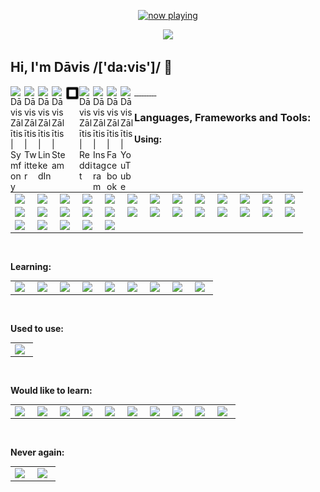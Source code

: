 <p align="center">
  <a href="https://last.fm/user/k0d3r1s" target="_blank"><img src="https://spotify-github-profile-mauve.vercel.app/api/view?uid=9d2gn8vajmgxg5vb7ow13d730&cover_image=false" alt="now playing"></a>
</p>

<p align="center">
  <img src="https://avatars0.githubusercontent.com/u/44346553?s=84&v=4">
</p>

## Hi, I'm Dāvis /['da:vis']/ 👋

<a href="https://connect.symfony.com/profile/k0d3r1s">
  <img align="left" alt="Dāvis Zālītis | Symfony" width="22px" src="https://cdn.jsdelivr.net/npm/simple-icons@v3/icons/symfony.svg" />
</a>
<a href="https://twitter.com/k0d3r1s">
  <img align="left" alt="Dāvis Zālītis | Twitter" width="22px" src="https://cdn.jsdelivr.net/npm/simple-icons@v3/icons/twitter.svg" />
</a>
<a href="https://www.linkedin.com/in/davis-zalitis">
  <img align="left" alt="Dāvis Zālītis | LinkedIn" width="22px" src="https://cdn.jsdelivr.net/npm/simple-icons@v3/icons/linkedin.svg" />
</a>
<a href="https://steamcommunity.com/id/ozo2003">
  <img align="left" alt="Dāvis Zālītis | Steam" width="22px" src="https://cdn.jsdelivr.net/npm/simple-icons@v3/icons/steam.svg" />
</a>
<a href="https://www.steamgifts.com/user/ozo2003">
  <img align="left" alt="Dāvis Zālītis | SteamGifts" width="22px" src="https://raw.githubusercontent.com/k0d3r1s/k0d3r1s/master/assets/images/steamgifts.svg" />
</a>
<a href="https://www.reddit.com/user/k0d3r1s">
  <img align="left" alt="Dāvis Zālītis | Reddit" width="22px" src="https://cdn.jsdelivr.net/npm/simple-icons@v3/icons/reddit.svg" />
</a>
<a href="https://www.instagram.com/asatrunord">
  <img align="left" alt="Dāvis Zālītis | Instagram" width="22px" src="https://cdn.jsdelivr.net/npm/simple-icons@v3/icons/instagram.svg" />
</a>
<a href="https://www.facebook.com/davis.zalitis">
  <img align="left" alt="Dāvis Zālītis | Facebook" width="22px" src="https://cdn.jsdelivr.net/npm/simple-icons@v3/icons/facebook.svg" />
</a>
<a href="https://www.youtube.com/channel/UCfd2i-4AAvnRe2hIdig6AUw">
  <img align="left" alt="Dāvis Zālītis | YouTube" width="22px" src="https://cdn.jsdelivr.net/npm/simple-icons@v3/icons/youtube.svg" />
</a>
<br/>

### **Languages, Frameworks and Tools:**
<strong>Using:</strong><br>
<table>
  <tr>
    <td><img align="left" width="22px" src="https://cdn.jsdelivr.net/npm/simple-icons@v3/icons/apache.svg" /></td>
    <td><img align="left" width="22px" src="https://cdn.jsdelivr.net/npm/simple-icons@v3/icons/bootstrap.svg" /></td>
    <td><img align="left" width="22px" src="https://cdn.jsdelivr.net/npm/simple-icons@v3/icons/centos.svg" /></td>
    <td><img align="left" width="22px" src="https://cdn.jsdelivr.net/npm/simple-icons@v3/icons/cloudflare.svg" /></td>
    <td><img align="left" width="22px" src="https://cdn.jsdelivr.net/npm/simple-icons@v3/icons/composer.svg" /></td>
    <td><img align="left" width="22px" src="https://cdn.jsdelivr.net/npm/simple-icons@v3/icons/css3.svg" /></td>
    <td><img align="left" width="22px" src="https://cdn.jsdelivr.net/npm/simple-icons@v3/icons/debian.svg" /></td>
    <td><img align="left" width="22px" src="https://cdn.jsdelivr.net/npm/simple-icons@v3/icons/docker.svg" /></td>
    <td><img align="left" width="22px" src="https://cdn.jsdelivr.net/npm/simple-icons@v3/icons/elasticsearch.svg" /></td>
    <td><img align="left" width="22px" src="https://cdn.jsdelivr.net/npm/simple-icons@v3/icons/fontawesome.svg" /></td>
    <td><img align="left" width="22px" src="https://cdn.jsdelivr.net/npm/simple-icons@v3/icons/git.svg" /></td>
    <td><img align="left" width="22px" src="https://cdn.jsdelivr.net/npm/simple-icons@v3/icons/github.svg" /></td>
    <td><img align="left" width="22px" src="https://cdn.jsdelivr.net/npm/simple-icons@v3/icons/gitlab.svg" /></td>
  </tr>
  <tr>
    <td><img align="left" width="22px" src="https://cdn.jsdelivr.net/npm/simple-icons@v3/icons/gitkraken.svg" /></td>
    <td><img align="left" width="22px" src="https://cdn.jsdelivr.net/npm/simple-icons@v3/icons/html5.svg" /></td>
    <td><img align="left" width="22px" src="https://cdn.jsdelivr.net/npm/simple-icons@v3/icons/javascript.svg" /></td>
    <td><img align="left" width="22px" src="https://cdn.jsdelivr.net/npm/simple-icons@v3/icons/jetbrains.svg" /></td>
    <td><img align="left" width="22px" src="https://cdn.jsdelivr.net/npm/simple-icons@v3/icons/jira.svg" /></td>
    <td><img align="left" width="22px" src="https://cdn.jsdelivr.net/npm/simple-icons@v3/icons/keepassxc.svg" /></td>
    <td><img align="left" width="22px" src="https://cdn.jsdelivr.net/npm/simple-icons@v3/icons/linux.svg" /></td>
    <td><img align="left" width="22px" src="https://cdn.jsdelivr.net/npm/simple-icons@v3/icons/microsoftteams.svg" /></td>
    <td><img align="left" width="22px" src="https://cdn.jsdelivr.net/npm/simple-icons@v3/icons/mysql.svg" /></td>
    <td><img align="left" width="22px" src="https://cdn.jsdelivr.net/npm/simple-icons@v3/icons/oracle.svg" /></td>
    <td><img align="left" width="22px" src="https://cdn.jsdelivr.net/npm/simple-icons@v3/icons/php.svg" /></td>
    <td><img align="left" width="22px" src="https://cdn.jsdelivr.net/npm/simple-icons@v3/icons/postman.svg" /></td>
    <td><img align="left" width="22px" src="https://cdn.jsdelivr.net/npm/simple-icons@v3/icons/redis.svg" /></td>
  </tr>
  <tr>
    <td><img align="left" width="22px" src="https://cdn.jsdelivr.net/npm/simple-icons@v3/icons/sass.svg" /></td>
    <td><img align="left" width="22px" src="https://cdn.jsdelivr.net/npm/simple-icons@v3/icons/sonarlint.svg" /></td>
    <td><img align="left" width="22px" src="https://cdn.jsdelivr.net/npm/simple-icons@v3/icons/symfony.svg" /></td>
    <td><img align="left" width="22px" src="https://cdn.jsdelivr.net/npm/simple-icons@v3/icons/vim.svg" /></td>
    <td><img align="left" width="22px" src="https://cdn.jsdelivr.net/npm/simple-icons@v3/icons/webpack.svg" /></td>
  </tr>
</table><br>

<strong>Learning:</strong><br>
<table>
  <tr>
    <td><img align="left" width="22px" src="https://cdn.jsdelivr.net/npm/simple-icons@v3/icons/angular.svg" /></td>
    <td><img align="left" width="22px" src="https://cdn.jsdelivr.net/npm/simple-icons@v3/icons/css3.svg" /></td>
    <td><img align="left" width="22px" src="https://cdn.jsdelivr.net/npm/simple-icons@v3/icons/elasticsearch.svg" /></td>
    <td><img align="left" width="22px" src="https://cdn.jsdelivr.net/npm/simple-icons@v3/icons/html5.svg" /></td>
    <td><img align="left" width="22px" src="https://cdn.jsdelivr.net/npm/simple-icons@v3/icons/javascript.svg" /></td>
    <td><img align="left" width="22px" src="https://cdn.jsdelivr.net/npm/simple-icons@v3/icons/node-dot-js.svg" /></td>
    <td><img align="left" width="22px" src="https://cdn.jsdelivr.net/npm/simple-icons@v3/icons/sass.svg" /></td>
    <td><img align="left" width="22px" src="https://cdn.jsdelivr.net/npm/simple-icons@v3/icons/typescript.svg" /></td>
    <td><img align="left" width="22px" src="https://cdn.jsdelivr.net/npm/simple-icons@v3/icons/webpack.svg" /></td>
  </tr>
</table><br>

<strong>Used to use:</strong><br>
<table>
  <tr>
    <td><img align="left" width="22px" src="https://cdn.jsdelivr.net/npm/simple-icons@v3/icons/python.svg" /></td>
  </tr>
</table><br>

<strong>Would like to learn:</strong><br>
<table>
  <tr>
    <td><img align="left" width="22px" src="https://cdn.jsdelivr.net/npm/simple-icons@v3/icons/android.svg" /></td>
    <td><img align="left" width="22px" src="https://cdn.jsdelivr.net/npm/simple-icons@v3/icons/cplusplus.svg" /></td>
    <td><img align="left" width="22px" src="https://cdn.jsdelivr.net/npm/simple-icons@v3/icons/csharp.svg" /></td>
    <td><img align="left" width="22px" src="https://cdn.jsdelivr.net/npm/simple-icons@v3/icons/dart.svg" /></td>
    <td><img align="left" width="22px" src="https://cdn.jsdelivr.net/npm/simple-icons@v3/icons/flutter.svg" /></td>
    <td><img align="left" width="22px" src="https://cdn.jsdelivr.net/npm/simple-icons@v3/icons/go.svg" /></td>
    <td><img align="left" width="22px" src="https://cdn.jsdelivr.net/npm/simple-icons@v3/icons/kubernetes.svg" /></td>
    <td><img align="left" width="22px" src="https://cdn.jsdelivr.net/npm/simple-icons@v3/icons/materialdesign.svg" /></td>
    <td><img align="left" width="22px" src="https://cdn.jsdelivr.net/npm/simple-icons@v3/icons/react.svg" /></td>
    <td><img align="left" width="22px" src="https://cdn.jsdelivr.net/npm/simple-icons@v3/icons/vue-dot-js.svg" /></td>
  </tr>
</table><br>

<strong>Never again:</strong><br>
<table>
  <tr>
    <td><img align="left" width="22px" src="https://cdn.jsdelivr.net/npm/simple-icons@v3/icons/drupal.svg" /></td>
    <td><img align="left" width="22px" src="https://cdn.jsdelivr.net/npm/simple-icons@v3/icons/windows.svg" /></td>
  </tr>
</table><br>


<!--START_SECTION:waka-->
<!--END_SECTION:waka-->
